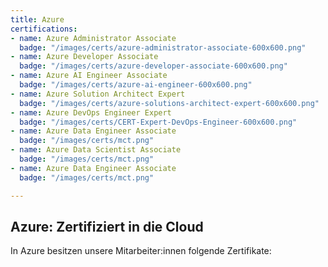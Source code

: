 ```yaml
---
title: Azure
certifications:
- name: Azure Administrator Associate
  badge: "/images/certs/azure-administrator-associate-600x600.png"
- name: Azure Developer Associate
  badge: "/images/certs/azure-developer-associate-600x600.png"
- name: Azure AI Engineer Associate
  badge: "/images/certs/azure-ai-engineer-600x600.png"
- name: Azure Solution Architect Expert
  badge: "/images/certs/azure-solutions-architect-expert-600x600.png"
- name: Azure DevOps Engineer Expert
  badge: "/images/certs/CERT-Expert-DevOps-Engineer-600x600.png"
- name: Azure Data Engineer Associate
  badge: "/images/certs/mct.png"
- name: Azure Data Scientist Associate
  badge: "/images/certs/mct.png"
- name: Azure Data Engineer Associate
  badge: "/images/certs/mct.png"

---
```

## Azure: Zertifiziert in die Cloud

In Azure besitzen unsere Mitarbeiter:innen folgende Zertifikate: